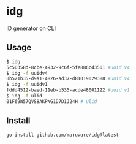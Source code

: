 # idg

ID generator on CLI

## Usage

```sh
$ idg
5c50358d-8cbe-4932-9c6f-5fe886cd3501 #uuid v4
$ idg -f uuidv4
0b521b35-d9a1-4826-ad37-d81019029388 #uuid v4
$ idg -f uuidv1
fddd4512-baed-11eb-b535-acde48001122 #uuid v1
$ idg -f ulid
01F69W57QVS8AKPNG1D7D1J24H # ulid
```

## Install

```
go install github.com/maruware/idg@latest
```
